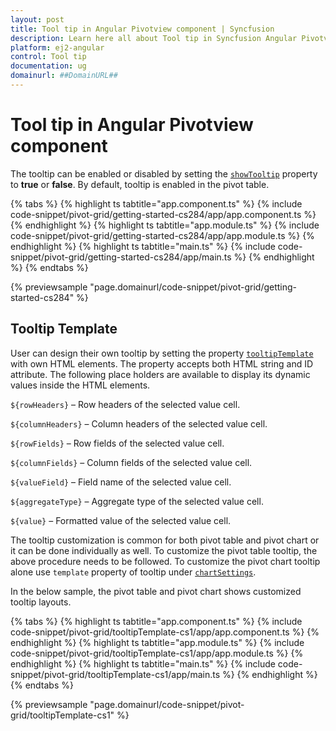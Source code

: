 ```yaml
---
layout: post
title: Tool tip in Angular Pivotview component | Syncfusion
description: Learn here all about Tool tip in Syncfusion Angular Pivotview component of Syncfusion Essential JS 2 and more.
platform: ej2-angular
control: Tool tip 
documentation: ug
domainurl: ##DomainURL##
---
```


# Tool tip in Angular Pivotview component

The tooltip can be enabled or disabled by setting the [`showTooltip`](https://ej2.syncfusion.com/angular/documentation/api/pivotview/#showtooltip) property to **true** or **false**. By default, tooltip is enabled in the pivot table.

{% tabs %}
{% highlight ts tabtitle="app.component.ts" %}
{% include code-snippet/pivot-grid/getting-started-cs284/app/app.component.ts %}
{% endhighlight %}
{% highlight ts tabtitle="app.module.ts" %}
{% include code-snippet/pivot-grid/getting-started-cs284/app/app.module.ts %}
{% endhighlight %}
{% highlight ts tabtitle="main.ts" %}
{% include code-snippet/pivot-grid/getting-started-cs284/app/main.ts %}
{% endhighlight %}
{% endtabs %}
  
{% previewsample "page.domainurl/code-snippet/pivot-grid/getting-started-cs284" %}

## Tooltip Template

User can design their own tooltip by setting the property [`tooltipTemplate`](https://ej2.syncfusion.com/angular/documentation/api/pivotview#tooltiptemplate) with own HTML elements. The property accepts both HTML string and ID attribute. The following place holders are available to display its dynamic values inside the HTML elements.

`${rowHeaders}` – Row headers of the selected value cell.

`${columnHeaders}`  – Column headers of the selected value cell.

`${rowFields}` – Row fields of the selected value cell.

`${columnFields}` – Column fields of the selected value cell.

`${valueField}` – Field name of the selected value cell.

`${aggregateType}` – Aggregate type of the selected value cell.

`${value}` – Formatted value of the selected value cell.

The tooltip customization is common for both pivot table and pivot chart or it can be done individually as well. To customize the pivot table tooltip, the above procedure needs to be followed. To customize the pivot chart tooltip alone use `template` property of tooltip under [`chartSettings`](https://ej2.syncfusion.com/angular/documentation/api/pivotview/chartSettings).

In the below sample, the pivot table and pivot chart shows customized tooltip layouts.

{% tabs %}
{% highlight ts tabtitle="app.component.ts" %}
{% include code-snippet/pivot-grid/tooltipTemplate-cs1/app/app.component.ts %}
{% endhighlight %}
{% highlight ts tabtitle="app.module.ts" %}
{% include code-snippet/pivot-grid/tooltipTemplate-cs1/app/app.module.ts %}
{% endhighlight %}
{% highlight ts tabtitle="main.ts" %}
{% include code-snippet/pivot-grid/tooltipTemplate-cs1/app/main.ts %}
{% endhighlight %}
{% endtabs %}
  
{% previewsample "page.domainurl/code-snippet/pivot-grid/tooltipTemplate-cs1" %}